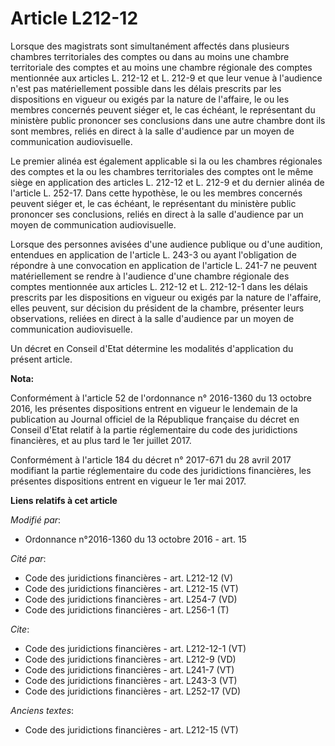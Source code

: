 # Article L212-12

Lorsque des magistrats sont simultanément affectés dans plusieurs chambres territoriales des comptes ou dans au moins une
chambre territoriale des comptes et au moins une chambre régionale des comptes mentionnée aux articles L. 212-12 et L. 212-9
et que leur venue à l'audience n'est pas matériellement possible dans les délais prescrits par les dispositions en vigueur ou
exigés par la nature de l'affaire, le ou les membres concernés peuvent siéger et, le cas échéant, le représentant du
ministère public prononcer ses conclusions dans une autre chambre dont ils sont membres, reliés en direct à la salle
d'audience par un moyen de communication audiovisuelle. 

Le premier alinéa est également applicable si la ou les chambres régionales des comptes et la ou les chambres territoriales
des comptes ont le même siège en application des articles L. 212-12 et L. 212-9 et du dernier alinéa de l'article L. 252-17.
Dans cette hypothèse, le ou les membres concernés peuvent siéger et, le cas échéant, le représentant du ministère public
prononcer ses conclusions, reliés en direct à la salle d'audience par un moyen de communication audiovisuelle. 

Lorsque des personnes avisées d'une audience publique ou d'une audition, entendues en application de l'article L. 243-3 ou
ayant l'obligation de répondre à une convocation en application de l'article L. 241-7 ne peuvent matériellement se rendre à
l'audience d'une chambre régionale des comptes mentionnée aux articles L. 212-12 et L. 212-12-1 dans les délais prescrits par
les dispositions en vigueur ou exigés par la nature de l'affaire, elles peuvent, sur décision du président de la chambre,
présenter leurs observations, reliées en direct à la salle d'audience par un moyen de communication audiovisuelle. 

Un décret en Conseil d'Etat détermine les modalités d'application du présent article.

**Nota:**

Conformément à l'article 52 de l'ordonnance n° 2016-1360 du 13 octobre 2016, les présentes dispositions entrent en vigueur le
lendemain de la publication au Journal officiel de la République française du décret en Conseil d'Etat relatif à la partie
réglementaire du code des juridictions financières, et au plus tard le 1er juillet 2017.

Conformément à l'article 184 du décret n° 2017-671 du 28 avril 2017 modifiant la partie réglementaire du code des
juridictions financières, les présentes dispositions entrent en vigueur le 1er mai 2017.

**Liens relatifs à cet article**

_Modifié par_:

  - Ordonnance n°2016-1360 du 13 octobre 2016 - art. 15

_Cité par_:

  - Code des juridictions financières - art. L212-12 (V)
  - Code des juridictions financières - art. L212-15 (VT)
  - Code des juridictions financières - art. L254-7 (VD)
  - Code des juridictions financières - art. L256-1 (T)

_Cite_:

  - Code des juridictions financières - art. L212-12-1 (VT)
  - Code des juridictions financières - art. L212-9 (VD)
  - Code des juridictions financières - art. L241-7 (VT)
  - Code des juridictions financières - art. L243-3 (VT)
  - Code des juridictions financières - art. L252-17 (VD)

_Anciens textes_:

  - Code des juridictions financières - art. L212-15 (VT)
